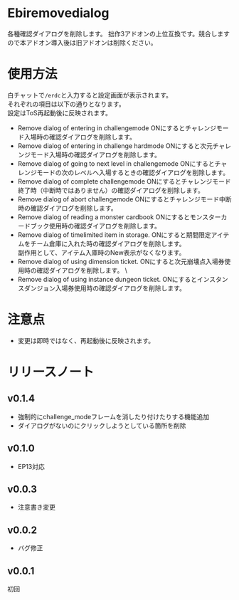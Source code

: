 # Ebiremovedialog
各種確認ダイアログを削除します。
拙作3アドオンの上位互換です。競合しますので本アドオン導入後は旧アドオンは削除ください。
# 使用方法
白チャットで`/erdc`と入力すると設定画面が表示されます。  
それぞれの項目は以下の通りとなります。  
設定はToS再起動後に反映されます。  
- Remove dialog of entering in challengemode
ONにするとチャレンジモード入場時の確認ダイアログを削除します。
- Remove dialog of entering in challenge hardmode 
ONにすると次元チャレンジモード入場時の確認ダイアログを削除します。
- Remove dialog of going to next level in challengemode
ONにするとチャレンジモードの次のレベルへ入場するときの確認ダイアログを削除します。
- Remove dialog of complete challengemode
ONにするとチャレンジモード終了時（中断時ではありません）の確認ダイアログを削除します。
- Remove dialog of abort challengemode
ONにするとチャレンジモード中断時の確認ダイアログを削除します。
- Remove dialog of reading a monster cardbook
ONにするとモンスターカードブック使用時の確認ダイアログを削除します。
- Remove dialog of timelimited item in storage.
ONにすると期間限定アイテムをチーム倉庫に入れた時の確認ダイアログを削除します。  
副作用として、アイテム入庫時のNew表示がなくなります。
- Remove dialog of using dimension ticket.
ONにすると次元崩壊点入場券使用時の確認ダイアログを削除します。  \
- Remove dialog of using instance dungeon ticket.
ONにするとインスタンスダンジョン入場券使用時の確認ダイアログを削除します。  

# 注意点
* 変更は即時ではなく、再起動後に反映されます。

# リリースノート
## v0.1.4
* 強制的にchallenge_modeフレームを消したり付けたりする機能追加
* ダイアログがないのにクリックしようとしている箇所を削除
## v0.1.0
* EP13対応
## v0.0.3
* 注意書き変更
## v0.0.2 
* バグ修正
## v0.0.1
初回
